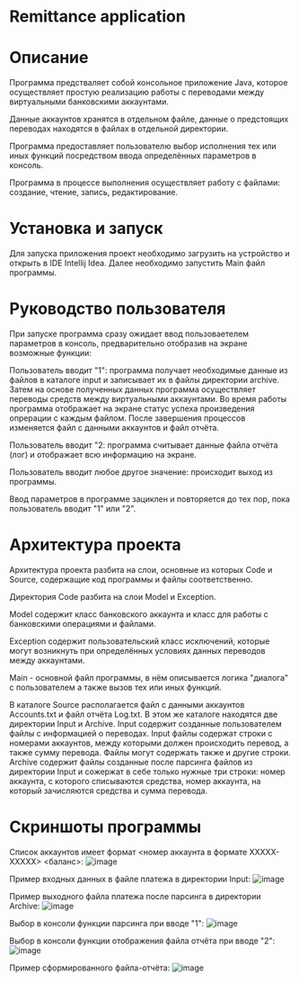 # Remittance application

# Описание
Программа предстваляет собой консольное приложение Java, которое осуществляет простую реализацию работы с переводами между виртуальными банковскими аккаунтами.

Данные аккаунтов хранятся в отдельном файле, данные о предстоящих переводах находятся в файлах в отдельной директории.

Программа предоставляет пользователю выбор исполнения тех или иных функций посредством ввода определённых параметров в консоль.

Программа в процессе выполнения осуществляет работу с файлами: создание, чтение, запись, редактирование.


# Установка и запуск
Для запуска приложения проект необходимо загрузить на устройство и открыть в IDE Intellij Idea. Далее необходимо запустить Main файл программы.

# Руководство пользователя
При запуске программа сразу ожидает ввод пользоваетелем параметров в консоль, предварительно отобразив на экране возможные функции:

Пользователь вводит "1": программа получает необходимые данные из файлов в каталоге input и записывает их в файлы директории archive. Затем на основе полученных данных программа осуществляет переводы средств между виртуальными аккаунтами. Во время работы программа отображает на экране статус успеха произведения опрерации с каждым файлом. После завершения процессов изменяется файл с данными аккаунтов и файл отчёта. 

Пользователь вводит "2: программа считывает данные файла отчёта (лог) и отображает всю информацию на экране.

Пользователь вводит любое другое значение: происходит выход из программы.

Ввод параметров в программе зациклен и повторяется до тех пор, пока пользователь вводит "1" или "2".

# Архитектура проекта
Архитектура проекта разбита на слои, основные из которых Code и Source, содержащие код программы и файлы соответственно.

Директория Code разбита на слои Model и Exception. 

Model содержит класс банковского аккаунта и класс для работы с банковскими операциями и файлами.

Exception содержит пользовательский класс исключений, которые могут возникнуть при определённых условиях данных переводов между аккаунтами.

Main - основной файл программы, в нём описывается логика "диалога" с пользователем а также вызов тех или иных функций.


В каталоге Source располагается файл с данными аккаунтов Accounts.txt и файл отчёта Log.txt.
В этом же каталоге находятся две директории Input и Archive. Input содержит созданные пользователем файлы с информацией о переводах. Input файлы содержат строки с номерами аккаунтов, между которыми должен происходить перевод, а также сумму перевода. Файлы могут содержать также и другие строки. Archive содержит файлы созданные после парсинга файлов из директории Input и сожержат в себе только нужные три строки: номер аккаунта, с которого списываются средства, номер аккаунта, на который зачисляются средства и сумма перевода.

# Скриншоты программы
Список аккаунтов имеет формат <номер аккаунта в формате XXXXX-XXXXX> <баланс>:
![image](https://github.com/EugeniyAchinovich/Remittance-Application/assets/75760235/8373bbe7-d6c9-4d8c-bb2d-84f6e02a0f46)

Пример входных данных в файле платежа в директории Input:
![image](https://github.com/EugeniyAchinovich/Remittance-Application/assets/75760235/f4b0947d-6b47-4aa9-9f07-cf5297567a1d)

Пример выходного файла платежа после парсинга в директории Archive:
![image](https://github.com/EugeniyAchinovich/Remittance-Application/assets/75760235/b783cf60-70dc-4278-b622-3c619ec80c3c)

Выбор в консоли функции парсинга при вводе "1":
![image](https://github.com/EugeniyAchinovich/Remittance-Application/assets/75760235/5d4fac5c-1582-4194-af56-9c4dbc4e2907)

Выбор в консоли функции отображения файла отчёта при вводе "2":
![image](https://github.com/EugeniyAchinovich/Remittance-Application/assets/75760235/715d318d-4e0e-4404-9b37-c3b3b1d79cde)

Пример сформированного файла-отчёта:
![image](https://github.com/EugeniyAchinovich/Remittance-Application/assets/75760235/ab41db6f-81f1-4852-b093-9c4c01409316)

